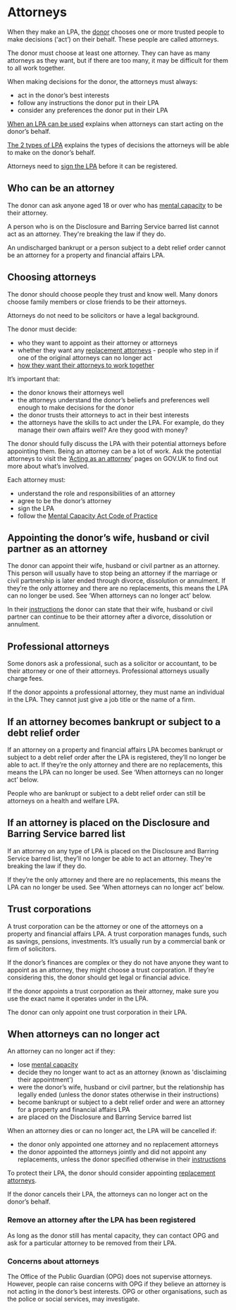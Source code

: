 # Attorneys

When they make an LPA, the [donor](/help/#topic-donor) chooses one or more trusted people to make decisions (‘act’) on their behalf. These people are called attorneys.

The donor must choose at least one attorney. They can have as many attorneys as they want, but if there are too many, it may be difficult for them to all work together.

When making decisions for the donor, the attorneys must always:

* act in the donor’s best interests
* follow any instructions the donor put in their LPA
* consider any preferences the donor put in their LPA

[When an LPA can be used](/help/#topic-when-an-lpa-can-be-used) explains when attorneys can start acting on the donor’s behalf.

[The 2 types of LPA](/help/#topic-the-2-types-of-lpa) explains the types of decisions the attorneys will be able to make on the donor’s behalf.

Attorneys need to [sign the LPA](/help/#topic-signing-the-lpa) before it can be registered.

## Who can be an attorney

The donor can ask anyone aged 18 or over who has [mental capacity](/help/#topic-mental-capacity) to be their attorney.

A person who is on the Disclosure and Barring Service barred list cannot act as an attorney. They're breaking the law if they do.

An undischarged bankrupt or a person subject to a debt relief order cannot be an attorney for a property and financial affairs LPA.

## Choosing attorneys

The donor should choose people they trust and know well. Many donors choose family members or close friends to be their attorneys.

Attorneys do not need to be solicitors or have a legal background.

The donor must decide:

* who they want to appoint as their attorney or attorneys
* whether they want any [replacement attorneys](/help/#topic-replacement-attorneys) - people who step in if one of the original attorneys can no longer act
* [how they want their attorneys to work together](/help/#topic-how-multiple-attorneys-make-decisions)

It’s important that:

* the donor knows their attorneys well
* the attorneys understand the donor’s beliefs and preferences well enough to make decisions for the donor
* the donor trusts their attorneys to act in their best interests
* the attorneys have the skills to act under the LPA. For example, do they manage their own affairs well? Are they good with money?

The donor should fully discuss the LPA with their potential attorneys before appointing them. Being an attorney can be a lot of work. Ask the potential attorneys to visit the ‘[Acting as an attorney](https://www.gov.uk/lasting-power-attorney-duties)’ pages on GOV.UK to find out more about what’s involved.

Each attorney must:

* understand the role and responsibilities of an attorney
* agree to be the donor’s attorney
* sign the LPA
* follow the [Mental Capacity Act Code of Practice](https://www.gov.uk/government/publications/mental-capacity-act-code-of-practice)

## Appointing the donor’s wife, husband or civil partner as an attorney

The donor can appoint their wife, husband or civil partner as an attorney. This person will usually have to stop being an attorney if the marriage or civil partnership is later ended through divorce, dissolution or annulment. If they’re the only attorney and there are no replacements, this means the LPA can no longer be used. See ‘When attorneys can no longer act’ below.

In their [instructions](/help/#topic-preferences-and-instructions) the donor can state that their wife, husband or civil partner can continue to be their attorney after a divorce, dissolution or annulment.

## Professional attorneys

Some donors ask a professional, such as a solicitor or accountant, to be their attorney or one of their attorneys. Professional attorneys usually charge fees.

If the donor appoints a professional attorney, they must name an individual in the LPA. They cannot just give a job title or the name of a firm.

## If an attorney becomes bankrupt or subject to a debt relief order

If an attorney on a property and financial affairs LPA becomes bankrupt or subject to a debt relief order after the LPA is registered, they’ll no longer be able to act. If they’re the only attorney and there are no replacements, this means the LPA can no longer be used. See ‘When attorneys can no longer act’ below.

People who are bankrupt or subject to a debt relief order can still be attorneys on a health and welfare LPA.

## If an attorney is placed on the Disclosure and Barring Service barred list

If an attorney on any type of LPA is placed on the Disclosure and Barring Service barred list, they’ll no longer be able to act an attorney. They're breaking the law if they do.

If they’re the only attorney and there are no replacements, this means the LPA can no longer be used. See ‘When attorneys can no longer act’ below.

## Trust corporations

A trust corporation can be the attorney or one of the attorneys on a property and financial affairs LPA. A trust corporation manages funds, such as savings, pensions, investments. It’s usually run by a commercial bank or firm of solicitors.

If the donor’s finances are complex or they do not have anyone they want to appoint as an attorney, they might choose a trust corporation. If they’re considering this, the donor should get legal or financial advice.

If the donor appoints a trust corporation as their attorney, make sure you use the exact name it operates under in the LPA.

The donor can only appoint one trust corporation in their LPA.

## When attorneys can no longer act

An attorney can no longer act if they:

* lose [mental capacity](/help/#topic-mental-capacity)
* decide they no longer want to act as an attorney (known as 'disclaiming their appointment')
* were the donor’s wife, husband or civil partner, but the relationship has legally ended (unless the donor states otherwise in their instructions)
* become bankrupt or subject to a debt relief order and were an attorney for a property and financial affairs LPA
* are placed on the Disclosure and Barring Service barred list

When an attorney dies or can no longer act, the LPA will be cancelled if:

* the donor only appointed one attorney and no replacement attorneys
* the donor appointed the attorneys jointly and did not appoint any replacements, unless the donor specified otherwise in their [instructions](/help/#topic-preferences-and-instructions)

To protect their LPA, the donor should consider appointing [replacement attorneys](/help/#topic-replacement-attorneys).

If the donor cancels their LPA, the attorneys can no longer act on the donor’s behalf.

### Remove an attorney after the LPA has been registered

As long as the donor still has mental capacity, they can contact OPG and ask for a particular attorney to be removed from their LPA.

### Concerns about attorneys

The Office of the Public Guardian (OPG) does not supervise attorneys. However, people can raise concerns with OPG if they believe an attorney is not acting in the donor’s best interests. OPG or other organisations, such as the police or social services, may investigate.
